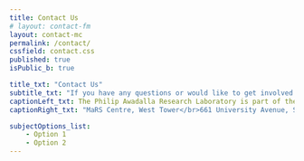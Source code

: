 ```yaml
---
title: Contact Us
# layout: contact-fm
layout: contact-mc
permalink: /contact/
cssfield: contact.css
published: true
isPublic_b: true

title_txt: "Contact Us"
subtitle_txt: "If you have any questions or would like to get involved with our lab, please send us a message below:"
captionLeft_txt: The Philip Awadalla Research Laboratory is part of the Ontario Institute for Cancer Research in Toronto.
captionRight_txt: "MaRS Centre, West Tower</br>661 University Avenue, Suite 510</br>Toronto, Ontario</br>Canada</br>M5G 0A3"

subjectOptions_list:
    - Option 1
    - Option 2
---
```

